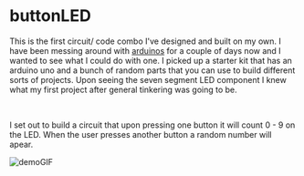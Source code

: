 # buttonLED

This is the first circuit/ code combo I've designed and built on my own.  I have been messing around with [arduinos](https://www.arduino.cc/) for a couple of days now and I wanted to see what I could do with one.  I picked up a starter kit that has an arduino uno and a bunch of random parts that you can use to build different sorts of projects.  Upon seeing the seven segment LED component I knew what my first project after general tinkering was going to be.  

<br>

I set out to build a circuit that upon pressing one button it will count 0 - 9 on the LED.  When the user presses another button a random number will apear.

<img src="media/buttonLED.gif" alt="demoGIF">


